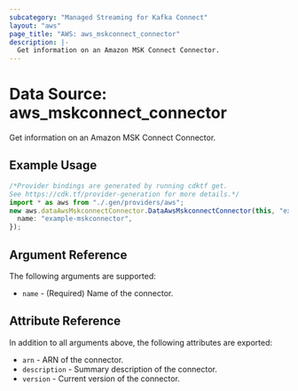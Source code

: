 ```yaml
---
subcategory: "Managed Streaming for Kafka Connect"
layout: "aws"
page_title: "AWS: aws_mskconnect_connector"
description: |-
  Get information on an Amazon MSK Connect Connector.
---
```


# Data Source: aws\_mskconnect\_connector

Get information on an Amazon MSK Connect Connector.

## Example Usage

```typescript
/*Provider bindings are generated by running cdktf get.
See https://cdk.tf/provider-generation for more details.*/
import * as aws from "./.gen/providers/aws";
new aws.dataAwsMskconnectConnector.DataAwsMskconnectConnector(this, "example", {
  name: "example-mskconnector",
});

```

## Argument Reference

The following arguments are supported:

* `name` - (Required) Name of the connector.

## Attribute Reference

In addition to all arguments above, the following attributes are exported:

* `arn` - ARN of the connector.
* `description` - Summary description of the connector.
* `version` - Current version of the connector.
